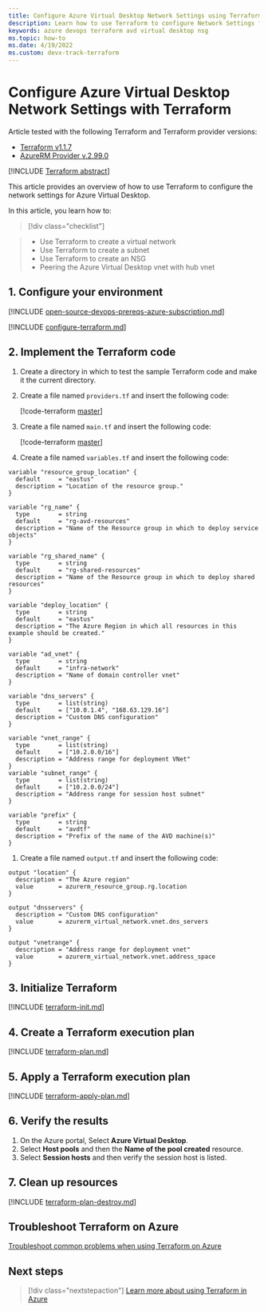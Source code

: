 ```yaml
---
title: Configure Azure Virtual Desktop Network Settings using Terraform - Azure
description: Learn how to use Terraform to configure Network Settings for Azure Virtual Desktop with Terraform
keywords: azure devops terraform avd virtual desktop nsg
ms.topic: how-to
ms.date: 4/19/2022
ms.custom: devx-track-terraform
---
```


# Configure Azure Virtual Desktop Network Settings with Terraform

Article tested with the following Terraform and Terraform provider versions:

- [Terraform v1.1.7](https://releases.hashicorp.com/terraform/)
- [AzureRM Provider v.2.99.0](https://registry.terraform.io/providers/hashicorp/azurerm/latest/docs)

[!INCLUDE [Terraform abstract](./includes/abstract.md)]

This article provides an overview of how to use Terraform to configure the network settings for Azure Virtual Desktop.

In this article, you learn how to:
> [!div class="checklist"]

> - Use Terraform to create a virtual network
> - Use Terraform to create a subnet
> - Use Terraform to create an NSG
> - Peering the Azure Virtual Desktop vnet with hub vnet

## 1. Configure your environment

[!INCLUDE [open-source-devops-prereqs-azure-subscription.md](../includes/open-source-devops-prereqs-azure-subscription.md)]

[!INCLUDE [configure-terraform.md](includes/configure-terraform.md)]

## 2. Implement the Terraform code

1. Create a directory in which to test the sample Terraform code and make it the current directory.

1. Create a file named `providers.tf` and insert the following code:

    [!code-terraform [master](../../terraform_samples/quickstart/101-azure-virtual-desktop/provider.tf)]

1. Create a file named `main.tf` and insert the following code:

    [!code-terraform [master](../../terraform_samples/quickstart/101-azure-virtual-desktop/networking.tf)]

1. Create a file named `variables.tf` and insert the following code:

```
variable "resource_group_location" {
  default     = "eastus"
  description = "Location of the resource group."
}

variable "rg_name" {
  type        = string
  default     = "rg-avd-resources"
  description = "Name of the Resource group in which to deploy service objects"
}

variable "rg_shared_name" {
  type        = string
  default     = "rg-shared-resources"
  description = "Name of the Resource group in which to deploy shared resources"
}

variable "deploy_location" {
  type        = string
  default     = "eastus"
  description = "The Azure Region in which all resources in this example should be created."
}

variable "ad_vnet" {
  type        = string
  default     = "infra-network"
  description = "Name of domain controller vnet"
}

variable "dns_servers" {
  type        = list(string)
  default     = ["10.0.1.4", "168.63.129.16"]
  description = "Custom DNS configuration"
}

variable "vnet_range" {
  type        = list(string)
  default     = ["10.2.0.0/16"]
  description = "Address range for deployment VNet"
}
variable "subnet_range" {
  type        = list(string)
  default     = ["10.2.0.0/24"]
  description = "Address range for session host subnet"
}

variable "prefix" {
  type        = string
  default     = "avdtf"
  description = "Prefix of the name of the AVD machine(s)"
}
```

1. Create a file named `output.tf` and insert the following code:

```
output "location" {
  description = "The Azure region"
  value       = azurerm_resource_group.rg.location
}

output "dnsservers" {
  description = "Custom DNS configuration"
  value       = azurerm_virtual_network.vnet.dns_servers
}

output "vnetrange" {
  description = "Address range for deployment vnet"
  value       = azurerm_virtual_network.vnet.address_space
}
```

## 3. Initialize Terraform

[!INCLUDE [terraform-init.md](includes/terraform-init.md)]

## 4. Create a Terraform execution plan

[!INCLUDE [terraform-plan.md](includes/terraform-plan.md)]

## 5. Apply a Terraform execution plan

[!INCLUDE [terraform-apply-plan.md](includes/terraform-apply-plan.md)]

## 6. Verify the results

1. On the Azure portal, Select **Azure Virtual Desktop**.
1. Select **Host pools** and then the **Name of the pool created** resource.
1. Select **Session hosts** and then verify the session host is listed.

## 7. Clean up resources

[!INCLUDE [terraform-plan-destroy.md](includes/terraform-plan-destroy.md)]

## Troubleshoot Terraform on Azure

[Troubleshoot common problems when using Terraform on Azure](troubleshoot.md)

## Next steps

> [!div class="nextstepaction"]
> [Learn more about using Terraform in Azure](/azure/terraform)
